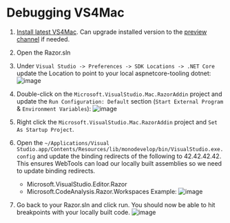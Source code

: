 # Debugging VS4Mac

1. [Install latest VS4Mac](https://visualstudio.microsoft.com/vs/mac/). Can upgrade installed version to the [preview channel](https://docs.microsoft.com/en-us/visualstudio/mac/install-preview?view=vsmac-2019) if needed.
2. Open the Razor.sln
3. Under `Visual Studio -> Preferences -> SDK Locations -> .NET Core` update the Location to point to your local aspnetcore-tooling dotnet:
![image](https://user-images.githubusercontent.com/2008729/89470183-ff9aef00-d72f-11ea-9465-e57c46512e50.png)
4. Double-click on the `Microsoft.VisualStudio.Mac.RazorAddin` project and update the `Run Configuration: Default` section (`Start External Program` & `Environment Variables`):
![image](https://user-images.githubusercontent.com/2008729/89469594-98306f80-d72e-11ea-8ae3-4e652f9e75c6.png)

5. Right click the `Microsoft.VisualStudio.Mac.RazorAddin` project and `Set As Startup Project`.
6. Open the `~/Applications/Visual Studio.app/Contents/Resources/lib/monodevelop/bin/VisualStudio.exe.config` and update the binding redirects of the following to 42.42.42.42. This ensures WebTools can load our locally built assemblies so we need to update binding redirects.
    - Microsoft.VisualStudio.Editor.Razor
    - Microsoft.CodeAnalysis.Razor.Workspaces
    Example:
    ![image](https://user-images.githubusercontent.com/2008729/89469968-7be10280-d72f-11ea-98af-d731c20167dd.png)
7. Go back to your Razor.sln and click run. You should now be able to hit breakpoints with your locally built code.
![image](https://user-images.githubusercontent.com/2008729/89470234-2bb67000-d730-11ea-924c-2ec9588b0af6.png)

